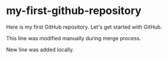 # my-first-github-repository
Here is my first GitHub repository. Let's get started with GitHub.

This line was modified manually during merge process.

New line was added locally.

